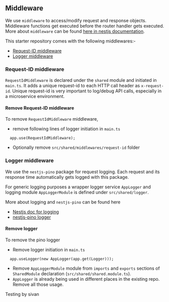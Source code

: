 ## Middleware

We use `middleware` to access/modify request and response objects. Middleware functions get executed before the router handler gets executed. More about `middleware` can be found [here in nestjs documentation](https://docs.nestjs.com/middleware).

This starter repository comes with the following middlewares:-

- [Request-ID middleware](#request-ID-middleware)
- [Logger middleware](#logger-middleware)

### Request-ID middleware

`RequestIdMiddleware` is declared under the `shared` module and initiated in `main.ts`. It adds a unique request-id to each HTTP call header as `x-request-id`. Unique request-id is very important to log/debug API calls, especially in a microservice environment.

#### Remove Request-ID middleware

To remove `RequestIdMiddleware` middleware,

- remove following lines of logger initiation in `main.ts`

```
  app.use(RequestIdMiddleware);
```

- Optionally remove `src/shared/middlewares/request-id` folder

### Logger middleware

We use the `nestjs-pino` package for request logging. Each request and its response time automatically gets logged with this package.

For generic logging purposes a wrapper logger service `AppLogger` and logging module `AppLoggerModule` is defined under `src/shared/logger`.

More about logging and `nestjs-pino` can be found here

- [Nestjs doc for logging](https://docs.nestjs.com/techniques/logger)
- [nestjs-pino logger](https://github.com/iamolegga/nestjs-pino)

#### Remove logger

To remove the pino logger

- Remove logger initiation in `main.ts`

```
  app.useLogger(new AppLogger(app.get(Logger)));
```

- Remove `AppLoggerModule` module from `imports` and `exports` sections of `SharedModule` declaration (`src/shared/shared.module.ts`).
- `AppLogger` is already being used in different places in the existing repo. Remove all those usage.

Testing by sivan
